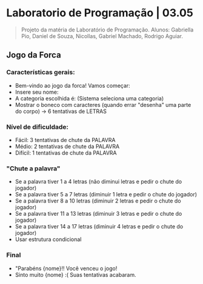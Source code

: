 # Laboratorio de Programação | 03.05
> Projeto da matéria de Laboratório de Programação.
> Alunos: Gabriella Pio, Daniel de Souza, Nicollas, Gabriel Machado, Rodrigo Aguiar.

## Jogo da Forca
### Características gerais:
- Bem-vindo ao jogo da forca! Vamos começar:
- Insere seu nome:
- A categoria escolhida é: (Sistema seleciona uma categoria)
- Mostrar o boneco com caracteres (quando errar "desenha" uma parte do corpo) -> 6 tentativas de LETRAS

### Nível de dificuldade:
- Fácil: 3 tentativas de chute da PALAVRA
- Médio: 2 tentativas de chute da PALAVRA
- Difícil: 1 tentativas de chute da PALAVRA

### "Chute a palavra"
- Se a palavra tiver 1 a 4 letras (não diminui letras e pedir o chute do jogador)
- Se a palavra tiver 5 a 7 letras (diminuir 1 letra e pedir o chute do jogador)
- Se a palavra tiver 8 a 10 letras (diminuir 2 letras e pedir o chute do jogador)
- Se a palavra tiver 11 a 13 letras (diminuir 3 letras e pedir o chute do jogador)
- Se a palavra tiver 14 a 17 letras (diminuir 4 letras e pedir o chute do jogador)
- Usar estrutura condicional

### Final
- "Parabéns {nome}!! Você venceu o jogo!
- Sinto muito {nome} :( Suas tentativas acabaram.
